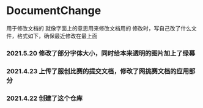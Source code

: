 # DocumentChange

用于修改文档的
就像字面上的意思用来修改文档用的
修改时，写自己改了什么文件，格式如下，确保最近修改在最上面

### 2021.5.20 修改了部分字体大小，同时给本来透明的图片加上了绿幕

### 2021.4.23 上传了服创比赛的提交文档，修改了网挑赛文档的应用部分

### 2021.4.22 创建了这个仓库

